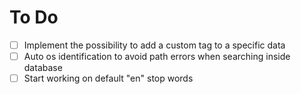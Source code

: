 # To Do

- [ ] Implement the possibility to add a custom tag to a specific data
- [ ] Auto os identification to avoid path errors when searching inside database
- [ ] Start working on default "en" stop words